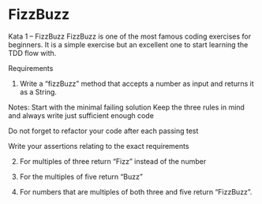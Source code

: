 # FizzBuzz
Kata 1 – FizzBuzz
FizzBuzz is one of the most famous coding exercises for beginners. It is a simple exercise but an excellent one to start learning the TDD flow with.

Requirements
1. Write a “fizzBuzz” method that accepts a number as input and returns it as a String.

Notes:
Start with the minimal failing solution
Keep the three rules in mind and always write just sufficient enough code

Do not forget to refactor your code after each passing test

Write your assertions relating to the exact requirements

2. For multiples of three return “Fizz” instead of the number

3. For the multiples of five return “Buzz”

4. For numbers that are multiples of both three and five return “FizzBuzz”.

